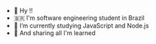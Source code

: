 - 🙋 Hy !!
- 🇧🇷  I'm software engineering student in Brazil
- 🔭 I’m currently studying JavaScript and Node.js
- 💚 And sharing all I'm learned
